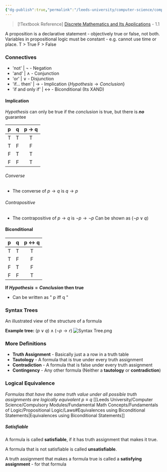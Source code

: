 ```yaml
---
{"dg-publish":true,"permalink":"/leeds-university/computer-science/compulsory-modules/fundamental-math-concepts/fundamentals-of-logic/propositional-logic/propositional-logic/","tags":["TODO"]}
---
```


>[!Textbook Reference]
> [Discrete Mathematics and Its Applications](https://leeds.primo.exlibrisgroup.com/permalink/44LEE_INST/13rlbcs/alma991019654648905181) - 1.1

A proposition is a declarative statement - objectively true or false, not both.
Variables in propositional logic must be constant - e.g. cannot use time or place.
T > True
F > False
### Connectives
- 'not' | $\neg$  - Negation
- 'and' | $\land$ - Conjunction
- 'or' | $\lor$  - Disjunction
- 'if... then' | $\rightarrow$ - Implication \{$Hypothesis \rightarrow Conclusion$}
- 'if and only if' | $\leftrightarrow$ - Biconditional (Its XAND)
#### Implication
$Hypothesis$ can only be true if the $conclusion$ is true, but there is ***no*** guarantee

| p | q | p $\rightarrow$ q |
|:-:|:-:|:------:|
| T | T | T | 
| T | F | F |
| F | T | T |
| F | F | T |
###### Converse
- The converse of $p \rightarrow q$ is $q \rightarrow p$
###### Contrapositive
- The contrapositive of $p \rightarrow q$ is $\neg p \rightarrow \neg p$ 
Can be shown as $( \neg p \lor q )$
#### Biconditional
| p | q | p $\leftrightarrow$ q |
|:-:|:-:|:------:|
| T | T | T | 
| T | F | F |
| F | T | F |
| F | F | T |
**If $Hypothesis = Conclusion$ then true**
- Can be written as " p iff q " 

### Syntax Trees

An illustrated view of the structure of a formula

**Example tree:** $( p \lor q) \land (\neg p \rightarrow r)$
![Syntax Tree.png](/img/user/Leeds%20University/Computer%20Science/Compulsory%20Modules/Fundamental%20Math%20Concepts/Fundamentals%20of%20Logic/Syntax%20Tree.png)
### More Definitions

- **Truth Assignment** - Basically just a a row in a truth table
- **Tautology** - A formula that is true under every truth assignment
- **Contradiction** - A formula that is false under every truth assignment
- **Contingency** - Any other formula (Neither a **tautology** or **contradiction**)

### Logical Equivalence
*Formulas that have the same truth value under all possible truth assignments are logically equivalent*
$p \equiv q$ 
[[Leeds University/Computer Science/Compulsory Modules/Fundamental Math Concepts/Fundamentals of Logic/Propositional Logic/Laws#Equivalences using Biconditional Statements\|Equivalences using Biconditional Statements]]

##### Satisfiable
A formula is called **satisfiable**, if it has truth assignment that makes it true.

A formula that is not satisfiable is called **unsatisfiable**.

A truth assignment that makes a formula true is called a **satisfying assignment** - for that formula


